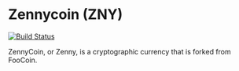 Zennycoin (ZNY)
===========

[![Build Status](https://travis-ci.org/RazorLove/foocoin.png?branch=master)](https://travis-ci.org/RazorLove/foocoin)


ZennyCoin, or Zenny, is a cryptographic currency that is forked from FooCoin. 
